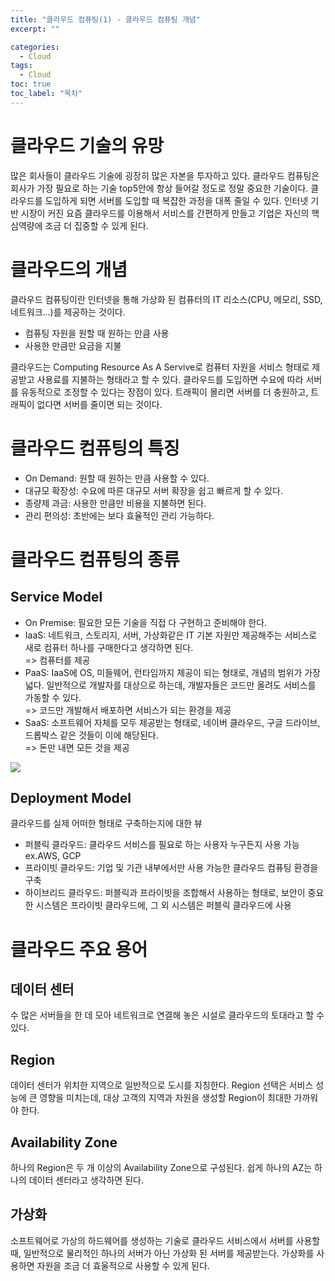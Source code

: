 ```yaml
---
title: "클라우드 컴퓨팅(1) - 클라우드 컴퓨팅 개념"
excerpt: ""

categories:
  - Cloud
tags:
  - Cloud
toc: true
toc_label: "목차"
---
```


# 클라우드 기술의 유망

많은 회사들이 클라우드 기술에 굉장히 많은 자본을 투자하고 있다. 클라우드 컴퓨팅은 회사가 가장 필요로 하는 기술 top5안에 항상 들어갈 정도로 정말 중요한 기술이다. 클라우드를 도입하게 되면 서버를 도입할 때 복잡한 과정을 대폭 줄일 수 있다. 인터넷 기반 시장이 커진 요즘 클라우드를 이용해서 서비스를 간편하게 만들고 기업은 자신의 핵심역량에 조금 더 집중할 수 있게 된다.

# 클라우드의 개념

클라우드 컴퓨팅이란 인터넷을 통해 가상화 된 컴퓨터의 IT 리소스(CPU, 메모리, SSD, 네트워크...)를 제공하는 것이다. 

- 컴퓨팅 자원을 원할 때 원하는 만큼 사용
- 사용한 만큼만 요금을 지불

클라우드는 Computing Resource As A Servive로 컴퓨터 자원을 서비스 형태로 제공받고 사용료를 지불하는 형태라고 할 수 있다. 클라우드를 도입하면 수요에 따라 서버를 유동적으로 조정할 수 있다는 장점이 있다. 트래픽이 몰리면 서버를 더 충원하고, 트래픽이 없다면 서버를 줄이면 되는 것이다. 

# 클라우드 컴퓨팅의 특징

- On Demand: 원할 때 원하는 만큼 사용할 수 있다.
- 대규모 확장성: 수요에 따른 대규모 서버 확장을 쉽고 빠르게 할 수 있다.
- 종량제 과금: 사용한 만큼만 비용을 지불하면 된다. 
- 관리 편의성: 초반에는 보다 효율적인 관리 가능하다.

# 클라우드 컴퓨팅의 종류

## Service Model

- On Premise: 필요한 모든 기술을 직접 다 구현하고 준비해야 한다.
- IaaS: 네트워크, 스토리지, 서버, 가상화같은 IT 기본 자원만 제공해주는 서비스로 새로 컴퓨터 하나를 구매한다고 생각하면 된다.  
=> 컴퓨터를 제공
- PaaS: IaaS에 OS, 미들웨어, 런타임까지 제공이 되는 형태로, 개념의 범위가 가장 넓다. 일반적으로 개발자를 대상으로 하는데, 개발자들은 코드만 올려도 서비스를 가동할 수 있다.  
=> 코드만 개발해서 배포하면 서비스가 되는 환경을 제공 
- SaaS: 소프트웨어 자체를 모두 제공받는 형태로, 네이버 클라우드, 구글 드라이브, 드롭박스 같은 것들이 이에 해당된다.  
=> 돈만 내면 모든 것을 제공

<img src="https://drive.google.com/uc?export=view&id=10ovnS5BqdXokHsaD7LsCx3999-xAUXg-">

## Deployment Model

클라우드를 실제 어떠한 형태로 구축하는지에 대한 뷰

- 퍼블릭 클라우드: 클라우드 서비스를 필요로 하는 사용자 누구든지 사용 가능 ex.AWS, GCP
- 프라이빗 클라우드: 기업 및 기관 내부에서만 사용 가능한 클라우드 컴퓨팅 환경을 구축
- 하이브리드 클라우드: 퍼블릭과 프라이빗을 조합해서 사용하는 형태로, 보안이 중요한 시스템은 프라이빗 클라우드에, 그 외 시스템은 퍼블릭 클라우드에 사용

# 클라우드 주요 용어

## 데이터 센터

수 많은 서버들을 한 데 모아 네트워크로 연결해 놓은 시설로 클라우드의 토대라고 할 수 있다. 

## Region

데이터 센터가 위치한 지역으로 일반적으로 도시를 지칭한다. Region 선택은 서비스 성능에 큰 영향을 미치는데, 대상 고객의 지역과 자원을 생성할 Region이 최대한 가까워야 한다. 

## Availability Zone

하나의 Region은 두 개 이상의 Availability Zone으로 구성된다. 쉽게 하나의 AZ는 하나의 데이터 센터라고 생각하면 된다. 

## 가상화

소프트웨어로 가상의 하드웨어를 생성하는 기술로 클라우드 서비스에서 서버를 사용할 때, 일반적으로 물리적인 하나의 서버가 아닌 가상화 된 서버를 제공받는다. 가상화를 사용하면 자원을 조금 더 효울적으로 사용할 수 있게 된다.